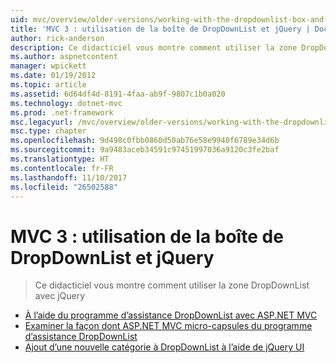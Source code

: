 ```yaml
---
uid: mvc/overview/older-versions/working-with-the-dropdownlist-box-and-jquery/index
title: 'MVC 3 : utilisation de la boîte de DropDownList et jQuery | Documents Microsoft'
author: rick-anderson
description: Ce didacticiel vous montre comment utiliser la zone DropDownList avec jQuery
ms.author: aspnetcontent
manager: wpickett
ms.date: 01/19/2012
ms.topic: article
ms.assetid: 6d64df4d-8191-4faa-ab9f-9807c1b0a020
ms.technology: dotnet-mvc
ms.prod: .net-framework
msc.legacyurl: /mvc/overview/older-versions/working-with-the-dropdownlist-box-and-jquery
msc.type: chapter
ms.openlocfilehash: 9d498c0fbb0860d50ab76e58e9940f6789e34d6b
ms.sourcegitcommit: 9a9483aceb34591c97451997036a9120c3fe2baf
ms.translationtype: HT
ms.contentlocale: fr-FR
ms.lasthandoff: 11/10/2017
ms.locfileid: "26502588"
---
```

<a name="mvc-3---working-with-the-dropdownlist-box-and-jquery"></a>MVC 3 : utilisation de la boîte de DropDownList et jQuery
====================
> Ce didacticiel vous montre comment utiliser la zone DropDownList avec jQuery


- [À l’aide du programme d’assistance DropDownList avec ASP.NET MVC](using-the-dropdownlist-helper-with-aspnet-mvc.md)
- [Examiner la façon dont ASP.NET MVC micro-capsules du programme d’assistance DropDownList](examining-how-aspnet-mvc-scaffolds-the-dropdownlist-helper.md)
- [Ajout d’une nouvelle catégorie à DropDownList à l’aide de jQuery UI](adding-a-new-category-to-the-dropdownlist-using-jquery-ui.md)
